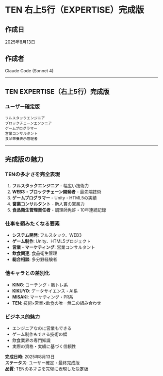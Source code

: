 # TEN 右上5行（EXPERTISE）完成版

## 作成日
2025年8月13日

## 作成者
Claude Code (Sonnet 4)

---

## TEN EXPERTISE（右上5行）完成版

### ユーザー確定版

```
フルスタックエンジニア
ブロックチェーンエンジニア
ゲームプログラマー
営業コンサルタント
食品栄養表示管理者
```

---

## 完成版の魅力

### TENの多才さを完全表現
1. **フルスタックエンジニア** - 幅広い技術力
2. **WEB3・ブロックチェーン開発者** - 最先端技術
3. **ゲームプログラマー** - Unity・HTML5の実績
4. **営業コンサルタント** - 新人賞の営業力
5. **食品衛生管理責任者** - 調理師免許・10年連続記録

### 仕事を頼みたくなる要素
- **システム開発**: フルスタック、WEB3
- **ゲーム制作**: Unity、HTML5プロジェクト
- **営業・マーケティング**: 営業コンサルタント
- **飲食関連**: 食品衛生管理
- **総合相談**: 多分野経験者

### 他キャラとの差別化
- **KING**: コーチング・筋トレ系
- **KIKUYO**: データサイエンス・AI系
- **MISAKI**: マーケティング・PR系
- **TEN**: 技術×営業×飲食の唯一無二の組み合わせ

### ビジネス的魅力
- エンジニアなのに営業もできる
- ゲーム制作もできる技術の幅
- 飲食業界の専門知識
- 実際の資格・実績に基づく信頼性

**完成日時**: 2025年8月13日  
**ステータス**: ユーザー確定・最終完成版  
**品質**: TENの多才さを完璧に表現した決定版